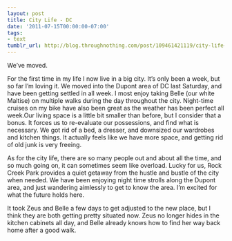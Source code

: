 ```yaml
---
layout: post
title: City Life - DC
date: '2011-07-15T00:00:00-07:00'
tags:
- text
tumblr_url: http://blog.throughnothing.com/post/109461421119/city-life-dc
---
```


We’ve moved.

For the first time in my life I now live in a big city. It’s only been a week, but so far I’m loving it. We moved into the Dupont area of DC last Saturday, and have been getting settled in all week. I most enjoy taking Belle (our white Maltise) on multiple walks during the day throughout the city. Night-time cruises on my bike have also been great as the weather has been perfect all week.Our living space is a little bit smaller than before, but I consider that a bonus. It forces us to re-evaluate our possessions, and find what is necessary. We got rid of a bed, a dresser, and downsized our wardrobes and kitchen things. It actually feels like we have more space, and getting rid of old junk is very freeing.

As for the city life, there are so many people out and about all the time, and so much going on, it can sometimes seem like overload. Lucky for us, Rock Creek Park provides a quiet getaway from the hustle and bustle of the city when needed. We have been enjoying night time strolls along the Dupont area, and just wandering aimlessly to get to know the area. I’m excited for what the future holds here.

It took Zeus and Belle a few days to get adjusted to the new place, but I think they are both getting pretty situated now. Zeus no longer hides in the kitchen cabinets all day, and Belle already knows how to find her way back home after a good walk.

